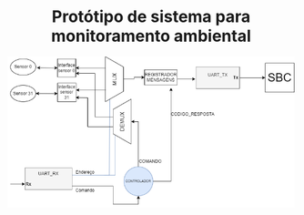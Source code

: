 <h1  align="center"> Protótipo de sistema para monitoramento ambiental </h1>

<p align="center"> <img src ="imagens/imagem1 - Copia.png" align="center"> </p>
